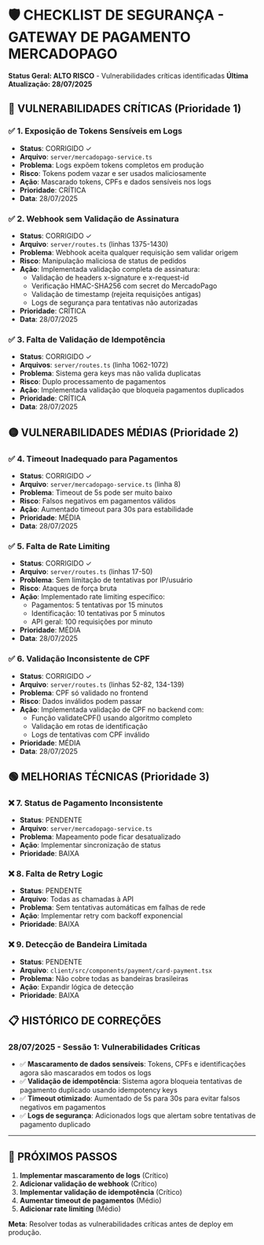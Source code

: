# 🛡️ CHECKLIST DE SEGURANÇA - GATEWAY DE PAGAMENTO MERCADOPAGO

**Status Geral: ALTO RISCO** - Vulnerabilidades críticas identificadas
**Última Atualização: 28/07/2025**

## 🔴 VULNERABILIDADES CRÍTICAS (Prioridade 1)

### ✅ 1. Exposição de Tokens Sensíveis em Logs
- **Status**: CORRIGIDO ✓
- **Arquivo**: `server/mercadopago-service.ts`
- **Problema**: Logs expõem tokens completos em produção
- **Risco**: Tokens podem vazar e ser usados maliciosamente
- **Ação**: Mascarado tokens, CPFs e dados sensíveis nos logs
- **Prioridade**: CRÍTICA
- **Data**: 28/07/2025

### ✅ 2. Webhook sem Validação de Assinatura
- **Status**: CORRIGIDO ✓
- **Arquivo**: `server/routes.ts` (linhas 1375-1430)
- **Problema**: Webhook aceita qualquer requisição sem validar origem
- **Risco**: Manipulação maliciosa de status de pedidos
- **Ação**: Implementada validação completa de assinatura:
  - Validação de headers x-signature e x-request-id
  - Verificação HMAC-SHA256 com secret do MercadoPago
  - Validação de timestamp (rejeita requisições antigas)
  - Logs de segurança para tentativas não autorizadas
- **Prioridade**: CRÍTICA
- **Data**: 28/07/2025

### ✅ 3. Falta de Validação de Idempotência
- **Status**: CORRIGIDO ✓
- **Arquivos**: `server/routes.ts` (linha 1062-1072)
- **Problema**: Sistema gera keys mas não valida duplicatas
- **Risco**: Duplo processamento de pagamentos
- **Ação**: Implementada validação que bloqueia pagamentos duplicados
- **Prioridade**: CRÍTICA
- **Data**: 28/07/2025

## 🟡 VULNERABILIDADES MÉDIAS (Prioridade 2)

### ✅ 4. Timeout Inadequado para Pagamentos
- **Status**: CORRIGIDO ✓
- **Arquivo**: `server/mercadopago-service.ts` (linha 8)
- **Problema**: Timeout de 5s pode ser muito baixo
- **Risco**: Falsos negativos em pagamentos válidos
- **Ação**: Aumentado timeout para 30s para estabilidade
- **Prioridade**: MÉDIA
- **Data**: 28/07/2025

### ✅ 5. Falta de Rate Limiting
- **Status**: CORRIGIDO ✓
- **Arquivo**: `server/routes.ts` (linhas 17-50)
- **Problema**: Sem limitação de tentativas por IP/usuário
- **Risco**: Ataques de força bruta
- **Ação**: Implementado rate limiting específico:
  - Pagamentos: 5 tentativas por 15 minutos
  - Identificação: 10 tentativas por 5 minutos
  - API geral: 100 requisições por minuto
- **Prioridade**: MÉDIA
- **Data**: 28/07/2025

### ✅ 6. Validação Inconsistente de CPF
- **Status**: CORRIGIDO ✓
- **Arquivo**: `server/routes.ts` (linhas 52-82, 134-139)
- **Problema**: CPF só validado no frontend
- **Risco**: Dados inválidos podem passar
- **Ação**: Implementada validação de CPF no backend com:
  - Função validateCPF() usando algoritmo completo
  - Validação em rotas de identificação
  - Logs de tentativas com CPF inválido
- **Prioridade**: MÉDIA
- **Data**: 28/07/2025

## 🟢 MELHORIAS TÉCNICAS (Prioridade 3)

### ❌ 7. Status de Pagamento Inconsistente
- **Status**: PENDENTE
- **Arquivo**: `server/mercadopago-service.ts`
- **Problema**: Mapeamento pode ficar desatualizado
- **Ação**: Implementar sincronização de status
- **Prioridade**: BAIXA

### ❌ 8. Falta de Retry Logic
- **Status**: PENDENTE
- **Arquivo**: Todas as chamadas à API
- **Problema**: Sem tentativas automáticas em falhas de rede
- **Ação**: Implementar retry com backoff exponencial
- **Prioridade**: BAIXA

### ❌ 9. Detecção de Bandeira Limitada
- **Status**: PENDENTE
- **Arquivo**: `client/src/components/payment/card-payment.tsx`
- **Problema**: Não cobre todas as bandeiras brasileiras
- **Ação**: Expandir lógica de detecção
- **Prioridade**: BAIXA

## 📋 HISTÓRICO DE CORREÇÕES

### 28/07/2025 - Sessão 1: Vulnerabilidades Críticas
- ✅ **Mascaramento de dados sensíveis**: Tokens, CPFs e identificações agora são mascarados em todos os logs
- ✅ **Validação de idempotência**: Sistema agora bloqueia tentativas de pagamento duplicado usando idempotency keys
- ✅ **Timeout otimizado**: Aumentado de 5s para 30s para evitar falsos negativos em pagamentos
- ✅ **Logs de segurança**: Adicionados logs que alertam sobre tentativas de pagamento duplicado

---

## 🚀 PRÓXIMOS PASSOS

1. **Implementar mascaramento de logs** (Crítico)
2. **Adicionar validação de webhook** (Crítico)  
3. **Implementar validação de idempotência** (Crítico)
4. **Aumentar timeout de pagamentos** (Médio)
5. **Adicionar rate limiting** (Médio)

**Meta**: Resolver todas as vulnerabilidades críticas antes de deploy em produção.